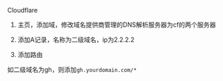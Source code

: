 Cloudflare

1. 主页，添加域，修改域名提供商管理的DNS解析服务器为cf的两个服务器



2. 添加A记录，名称为二级域名，ip为2.2.2.2

3. 添加路由

如二级域名为gh，则添加`gh.yourdomain.com/*`